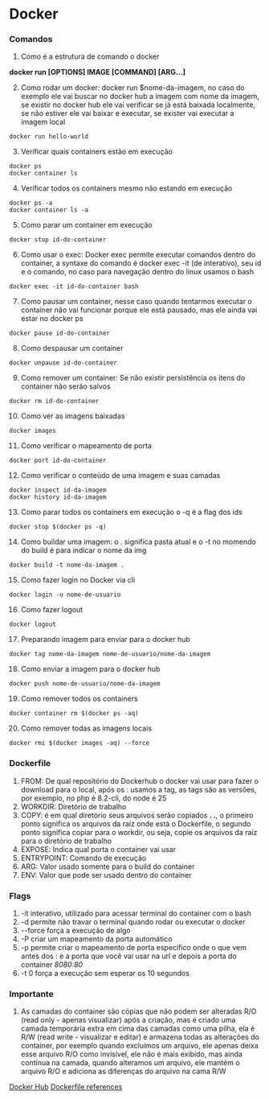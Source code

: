 # Docker

### Comandos

1. Como é a estrutura de comando o docker

**docker run [OPTIONS] IMAGE [COMMAND] [ARG...]**

2. Como rodar um docker: docker run $nome-da-imagem, no caso do exemplo ele vai buscar no docker hub a imagem com nome da imagem, se existir no docker hub ele vai verificar se já está baixada localmente, se não estiver ele vai baixar e executar, se exister vai executar a imagem local

```shell
docker run hello-world
```

3. Verificar quais containers estão em execução
```shell
docker ps
docker container ls
```

4. Verificar todos os containers mesmo não estando em execução
```shell
docker ps -a
docker container ls -a
```

5. Como parar um container em execução
```shell
docker stop id-do-container
```

6. Como usar o exec: Docker exec permite executar comandos dentro do container, a syntaxe do comando é docker exec -it (de interativo), seu id e o comando, no caso para navegação dentro do linux usamos o bash
```shell
docker exec -it id-do-container bash
```

7. Como pausar um container, nesse caso quando tentarmos executar o container não vai funcionar porque ele está pausado, mas ele ainda vai estar no docker ps
```shell
docker pause id-do-container
```

8. Como despausar um container
```shell
docker unpause id-do-container
```

9. Como remover um container: Se não existir persistência os itens do container não serão salvos
```shell
docker rm id-do-container
```

10. Como ver as imagens baixadas
```shell
docker images
```

11. Como verificar o mapeamento de porta
```shell
docker port id-do-container
```

12. Como verificar o conteúdo de uma imagem e suas camadas
```shell
docker inspect id-da-imagem
docker history id-da-imagem
```

13. Como parar todos os containers em execução o -q é a flag dos ids
```shell
docker stop $(docker ps -q)
```

14. Como buildar uma imagem: o . significa pasta atual e o -t no momendo do build é para indicar o nome da img
```shell
docker build -t nome-da-imagem .
```

15. Como fazer login no Docker via cli
```shell
docker login -u nome-de-usuario
```

16. Como fazer logout
```shell
docker logout
```

17. Preparando imagem para enviar para o docker hub
```shell
docker tag nome-da-imagem nome-de-usuario/nome-da-imagem
```

18. Como enviar a imagem para o docker hub
```shell
docker push nome-de-usuario/nome-da-imagem
```

19. Como remover todos os containers
```shell
docker container rm $(docker ps -aq)
```

20. Como remover todas as imagens locais
```shell
docker rmi $(docker images -aq) --force
```

### Dockerfile

1. FROM: De qual repositório do Dockerhub o docker vai usar para fazer o download para o local, após os : usamos a tag, as tags são as versões, por exemplo, no php é 8.2-cli, do node é 25
2. WORKDIR: Diretório de trabalho
3. COPY: é em qual diretório seus arquivos serão copiados **. .**, o primeiro ponto significa os arquivos da raíz onde está o Dockerfile, o segundo ponto significa copiar para o workdir, ou seja, copie os arquivos da raíz para o diretório de trabalho
4. EXPOSE: Indica qual porta o container vai usar
5. ENTRYPOINT: Comando de execução
6. ARG: Valor usado somente para o build do container
7. ENV: Valor que pode ser usado dentro do container

### Flags

1. -it interativo, utilizado para acessar terminal do container com o bash
2. -d permite não travar o terminal quando rodar ou executar o docker
3. --force força a execução de algo
4. -P criar um mapeamento da porta automático
5. -p permite criar o mapeamento de porta específico onde o que vem antes dos : é a porta que você vai usar na url e depois a porta do container *8080:80*
6. -t 0 força a execução sem esperar os 10 segundos

### Importante

1. As camadas do container são cópias que não podem ser alteradas R/O (read only - apenas visualizar) após a criação, mas é criado uma camada temporária extra em cima das camadas como uma pilha, ela é R/W (read write - visualizar e editar) e armazena todas as alterações do container, por exemplo quando excluímos um arquivo, ele apenas deixa esse arquivo R/O como invisível, ele não é mais exibido, mas ainda continua na camada, quando alteramos um arquivo, ele mantém o arquivo R/O e adiciona as diferenças do arquivo na cama R/W

[Docker Hub]('https://hub.docker.com/')
[Dockerfile references]('https://docs.docker.com/reference/dockerfile/')